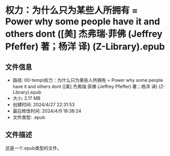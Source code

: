 ﻿# 权力：为什么只为某些人所拥有 = Power why some people have it and others dont ([美] 杰弗瑞·菲佛 (Jeffrey Pfeffer) 著；杨洋 译) (Z-Library).epub

## 文件信息
- 路径: 00-temp\权力：为什么只为某些人所拥有 = Power why some people have it and others dont ([美] 杰弗瑞·菲佛 (Jeffrey Pfeffer) 著；杨洋 译) (Z-Library).epub
- 大小: 2.17 MB
- 创建时间: 2024/4/27 22:31:53
- 最后修改时间: 2024/4/9 18:38:24
- 文件类型: .epub

## 文件描述
这是一个.epub类型的文件。

